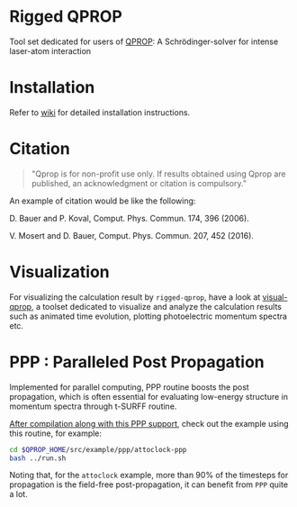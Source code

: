 # Rigged QPROP
Tool set dedicated for users of [QPROP][qprop-website]: 
A Schrödinger-solver for intense laser-atom interaction


# Installation
Refer to [wiki][wiki-installation] for detailed installation instructions.


# Citation
> "Qprop is for non-profit use only. 
> If results obtained using Qprop are published, 
> an acknowledgment or citation is compulsory."

An example of citation would be like the following:

D. Bauer and P. Koval, Comput. Phys. Commun. 174, 396 (2006).

V. Mosert and D. Bauer, Comput. Phys. Commun. 207, 452 (2016).


# Visualization
For visualizing the calculation result by `rigged-qprop`, have a look at [visual-qprop](https://github.com/jam31118/qprop), a toolset dedicated to visualize and analyze the calculation results such as animated time evolution, plotting photoelectric momentum spectra etc.


# PPP : Paralleled Post Propagation
Implemented for parallel computing, PPP routine boosts the post propagation, which is often essential for evaluating low-energy structure in momentum spectra through t-SURFF routine.

[After compilation along with this PPP support](https://github.com/jam31118/rigged-qprop/wiki/Installation#getting-ppp-support), check out the example using this routine, for example:
``` bash
cd $QPROP_HOME/src/example/ppp/attoclock-ppp
bash ../run.sh
```
Noting that, for the `attoclock` example, more than 90% of the timesteps for propagation is the field-free post-propagation, it can benefit from `PPP` quite a lot.


[qprop-website]: http://qprop.de
[wiki-installation]: https://github.com/jam31118/rigged-qprop/wiki/Installation
